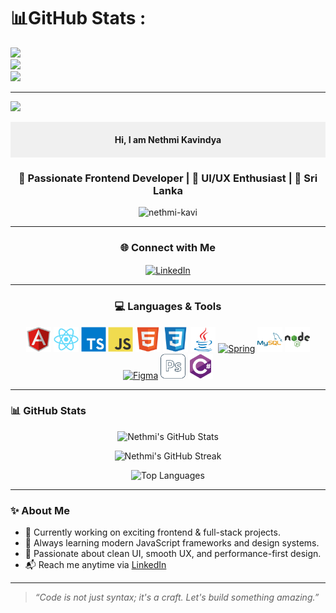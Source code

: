 # 📊GitHub Stats :
![](https://github-readme-stats.vercel.app/api?username=nethmi-kavi&theme=radical&hide_border=false&include_all_commits=false&count_private=false)<br/>
![](https://github-readme-streak-stats.herokuapp.com/?user=nethmi-kavi&theme=radical&hide_border=false)<br/>
![](https://github-readme-stats.vercel.app/api/top-langs/?username=nethmi-kavi&theme=radical&hide_border=false&include_all_commits=false&count_private=false&layout=compact)

---
[![](https://visitcount.itsvg.in/api?id=nethmi-kavi&icon=0&color=0)](https://visitcount.itsvg.in)

<p align="center" style="background-color:#f0f0f0; padding: 20px;">
  <b>Hi, I am Nethmi Kavindya</b>
</p>
<h3 align="center">🚀 Passionate Frontend Developer | 🎨 UI/UX Enthusiast | 📍 Sri Lanka</h3>

<p align="center">
  <img src="https://komarev.com/ghpvc/?username=nethmi-kavi&label=Profile%20views&color=0e75b6&style=flat" alt="nethmi-kavi" />
</p>

---

<h3 align="center"> 🌐 Connect with Me</h3>
<p align="center">
  <a href="https://www.linkedin.com/in/nethmi-kavindya-6664a2335" target="_blank">
    <img align="center" src="https://cdn.jsdelivr.net/gh/devicons/devicon/icons/linkedin/linkedin-original.svg" alt="LinkedIn" height="30" width="30" />
  </a>
</p>

---

<h3 align="center">  💻 Languages & Tools</h3>
<p align="center">
  <a href="https://angular.io" target="_blank"><img src="https://raw.githubusercontent.com/devicons/devicon/master/icons/angularjs/angularjs-original.svg" alt="Angular" width="40" height="40"/></a>
  <a href="https://reactjs.org/" target="_blank"><img src="https://raw.githubusercontent.com/devicons/devicon/master/icons/react/react-original.svg" alt="React" width="40" height="40"/></a>
  <a href="https://www.typescriptlang.org/" target="_blank"><img src="https://raw.githubusercontent.com/devicons/devicon/master/icons/typescript/typescript-original.svg" alt="TypeScript" width="40" height="40"/></a>
  <a href="https://developer.mozilla.org/en-US/docs/Web/JavaScript" target="_blank"><img src="https://raw.githubusercontent.com/devicons/devicon/master/icons/javascript/javascript-original.svg" alt="JavaScript" width="40" height="40"/></a>
  <a href="https://www.w3.org/html/" target="_blank"><img src="https://raw.githubusercontent.com/devicons/devicon/master/icons/html5/html5-original.svg" alt="HTML5" width="40" height="40"/></a>
  <a href="https://www.w3schools.com/css/" target="_blank"><img src="https://raw.githubusercontent.com/devicons/devicon/master/icons/css3/css3-original.svg" alt="CSS3" width="40" height="40"/></a>
  <a href="https://www.java.com/" target="_blank"><img src="https://raw.githubusercontent.com/devicons/devicon/master/icons/java/java-original.svg" alt="Java" width="40" height="40"/></a>
  <a href="https://spring.io/" target="_blank"><img src="https://www.vectorlogo.zone/logos/springio/springio-icon.svg" alt="Spring" width="40" height="40"/></a>
  <a href="https://www.mysql.com/" target="_blank"><img src="https://raw.githubusercontent.com/devicons/devicon/master/icons/mysql/mysql-original-wordmark.svg" alt="MySQL" width="40" height="40"/></a>
  <a href="https://nodejs.org" target="_blank"><img src="https://raw.githubusercontent.com/devicons/devicon/master/icons/nodejs/nodejs-original-wordmark.svg" alt="Node.js" width="40" height="40"/></a>
  <a href="https://www.figma.com/" target="_blank"><img src="https://www.vectorlogo.zone/logos/figma/figma-icon.svg" alt="Figma" width="40" height="40"/></a>
  <a href="https://www.photoshop.com/en" target="_blank"><img src="https://raw.githubusercontent.com/devicons/devicon/master/icons/photoshop/photoshop-line.svg" alt="Photoshop" width="40" height="40"/></a>
  <a href="https://www.w3schools.com/cs/" target="_blank"><img src="https://raw.githubusercontent.com/devicons/devicon/master/icons/csharp/csharp-original.svg" alt="C#" width="40" height="40"/></a>
</p>

---

### 📊 GitHub Stats
<p align="center">
  <img src="https://github-readme-stats.vercel.app/api?username=nethmi-kavi&show_icons=true&theme=radical" alt="Nethmi's GitHub Stats" />
</p>

<p align="center">
  <img src="https://github-readme-streak-stats.herokuapp.com/?user=nethmi-kavi&theme=radical" alt="Nethmi's GitHub Streak" />
</p>

<p align="center">
  <img src="https://github-readme-stats.vercel.app/api/top-langs/?username=nethmi-kavi&layout=compact&theme=radical" alt="Top Languages" />
</p>

---

### ✨ About Me
- 🔭 Currently working on exciting frontend & full-stack projects.
- 🌱 Always learning modern JavaScript frameworks and design systems.
- 🎯 Passionate about clean UI, smooth UX, and performance-first design.
- 📬 Reach me anytime via [LinkedIn](https://www.linkedin.com/in/nethmi-kavindya-6664a2335)

---

> *“Code is not just syntax; it's a craft. Let's build something amazing.”* 

